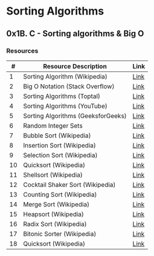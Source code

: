 # Sorting Algorithms
## 0x1B. C - Sorting algorithms & Big O

### Resources

| #  | Resource Description                              | Link                                                   |
|----|---------------------------------------------------|--------------------------------------------------------|
| 1  | Sorting Algorithm (Wikipedia)                     | [Link](https://en.wikipedia.org/wiki/Sorting_algorithm)|
| 2  | Big O Notation (Stack Overflow)                   | [Link](https://stackoverflow.com/questions/487258/what-is-a-plain-english-explanation-of-big-o-notation)|
| 3  | Sorting Algorithms (Toptal)                       | [Link](https://www.toptal.com/developers/sorting-algorithms)|
| 4  | Sorting Algorithms (YouTube)                      | [Link](https://www.youtube.com/watch?v=yb0PY3LX2x8&t=2s)|
| 5  | Sorting Algorithms (GeeksforGeeks)                | [Link](https://www.geeksforgeeks.org/sorting-algorithms/)|
| 6  | Random Integer Sets                               | [Link](https://www.random.org/integer-sets/)|
| 7  | Bubble Sort (Wikipedia)                           | [Link](https://en.wikipedia.org/wiki/Bubble_sort)|
| 8  | Insertion Sort (Wikipedia)                        | [Link](https://en.wikipedia.org/wiki/Insertion_sort)|
| 9  | Selection Sort (Wikipedia)                        | [Link](https://en.wikipedia.org/wiki/Selection_sort)|
| 10 | Quicksort (Wikipedia)                             | [Link](https://en.wikipedia.org/wiki/Quicksort)|
| 11 | Shellsort (Wikipedia)                             | [Link](https://en.wikipedia.org/wiki/Shellsort)|
| 12 | Cocktail Shaker Sort (Wikipedia)                  | [Link](https://en.wikipedia.org/wiki/Cocktail_shaker_sort)|
| 13 | Counting Sort (Wikipedia)                         | [Link](https://en.wikipedia.org/wiki/Counting_sort)|
| 14 | Merge Sort (Wikipedia)                            | [Link](https://en.wikipedia.org/wiki/Merge_sort)|
| 15 | Heapsort (Wikipedia)                              | [Link](https://en.wikipedia.org/wiki/Heapsort)|
| 16 | Radix Sort (Wikipedia)                            | [Link](https://en.wikipedia.org/wiki/Radix_sort)|
| 17 | Bitonic Sorter (Wikipedia)                        | [Link](https://en.wikipedia.org/wiki/Bitonic_sorter)|
| 18 | Quicksort (Wikipedia)                             | [Link](https://en.wikipedia.org/wiki/Quicksort)|
